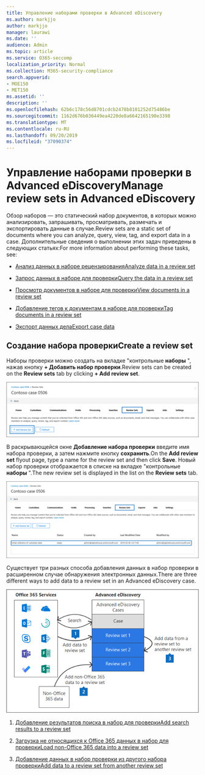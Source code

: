 ```yaml
---
title: Управление наборами проверки в Advanced eDiscovery
ms.author: markjjo
author: markjjo
manager: laurawi
ms.date: ''
audience: Admin
ms.topic: article
ms.service: O365-seccomp
localization_priority: Normal
ms.collection: M365-security-compliance
search.appverid:
- MOE150
- MET150
ms.assetid: ''
description: ''
ms.openlocfilehash: 62b6c178c56d8701cdcb2478b8101252d75486be
ms.sourcegitcommit: 1162d676b036449ea4220de8a6642165190e3398
ms.translationtype: MT
ms.contentlocale: ru-RU
ms.lasthandoff: 09/20/2019
ms.locfileid: "37090374"
---
```

# <a name="manage-review-sets-in-advanced-ediscovery"></a><span data-ttu-id="fbb17-102">Управление наборами проверки в Advanced eDiscovery</span><span class="sxs-lookup"><span data-stu-id="fbb17-102">Manage review sets in Advanced eDiscovery</span></span>

<span data-ttu-id="fbb17-103">Обзор наборов — это статический набор документов, в которых можно анализировать, запрашивать, просматривать, размечать и экспортировать данные в случае.</span><span class="sxs-lookup"><span data-stu-id="fbb17-103">Review sets are a static set of documents where you can analyze, query, view, tag, and export data in a case.</span></span> <span data-ttu-id="fbb17-104">Дополнительные сведения о выполнении этих задач приведены в следующих статьях:</span><span class="sxs-lookup"><span data-stu-id="fbb17-104">For more information about performing these tasks, see:</span></span>

- [<span data-ttu-id="fbb17-105">Анализ данных в наборе рецензирования</span><span class="sxs-lookup"><span data-stu-id="fbb17-105">Analyze data in a review set</span></span>](analyzing-data-in-review-set.md)

- [<span data-ttu-id="fbb17-106">Запрос данных в наборе для проверки</span><span class="sxs-lookup"><span data-stu-id="fbb17-106">Query the data in a review set</span></span>](review-set-search.md)

- [<span data-ttu-id="fbb17-107">Просмотр документов в наборе для проверки</span><span class="sxs-lookup"><span data-stu-id="fbb17-107">View documents in a review set</span></span>](view-documents-in-review-set.md)

- [<span data-ttu-id="fbb17-108">Добавление тегов к документам в наборе для проверки</span><span class="sxs-lookup"><span data-stu-id="fbb17-108">Tag documents in a review set</span></span>](tagging-documents.md)

- [<span data-ttu-id="fbb17-109">Экспорт данных дела</span><span class="sxs-lookup"><span data-stu-id="fbb17-109">Export case data</span></span>](exporting-data-ediscover20.md)

## <a name="create-a-review-set"></a><span data-ttu-id="fbb17-110">Создание набора проверки</span><span class="sxs-lookup"><span data-stu-id="fbb17-110">Create a review set</span></span>

<span data-ttu-id="fbb17-111">Наборы проверки можно создать на вкладке "контрольные **наборы** ", нажав кнопку **+ Добавить набор проверки**.</span><span class="sxs-lookup"><span data-stu-id="fbb17-111">Review sets can be created on the **Review sets** tab by clicking **+ Add review set**.</span></span>

![Добавление набора проверок](media/f45c51d9-585d-47d1-b7fb-0288715e0b6a.png)

<span data-ttu-id="fbb17-113">В раскрывающейся окне **Добавление набора проверки** введите имя набора проверки, а затем нажмите кнопку **сохранить**.</span><span class="sxs-lookup"><span data-stu-id="fbb17-113">On the **Add review set** flyout page, type a name for the review set and then click **Save**.</span></span> <span data-ttu-id="fbb17-114">Новый набор проверки отображается в списке на вкладке "контрольные **наборы** ".</span><span class="sxs-lookup"><span data-stu-id="fbb17-114">The new review set is displayed in the list on the **Review sets** tab.</span></span>

![Новый набор проверок, указанный на вкладке "набор проверки"](media/AeDnewreviewset.png)

<span data-ttu-id="fbb17-116">Существует три разных способа добавления данных в набор проверки в расширенном случае обнаружения электронных данных.</span><span class="sxs-lookup"><span data-stu-id="fbb17-116">There are three different ways to add data to a review set in an Advanced eDiscovery case.</span></span>

![Три способа добавления к наборам рецензирования](media/1f1f4efd-c03b-4255-bc3d-df358e56549c.png)

1. [<span data-ttu-id="fbb17-118">Добавление результатов поиска в набор для проверки</span><span class="sxs-lookup"><span data-stu-id="fbb17-118">Add search results to a review set</span></span>](add-data-to-review-set.md)

2. [<span data-ttu-id="fbb17-119">Загрузка не относящихся к Office 365 данных в набор для проверки</span><span class="sxs-lookup"><span data-stu-id="fbb17-119">Load non-Office 365 data into a review set</span></span>](load-non-office365-data.md)

3. [<span data-ttu-id="fbb17-120">Добавление данных в набор проверки из другого набора проверки</span><span class="sxs-lookup"><span data-stu-id="fbb17-120">Add data to a review set from another review set</span></span>](add-data-to-review-set-from-another-review-set.md)

